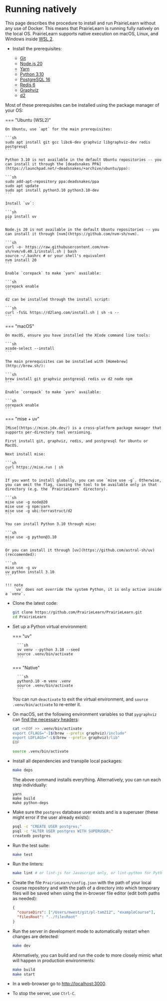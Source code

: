 # Running natively

This page describes the procedure to install and run PrairieLearn without any use of Docker. This means that PrairieLearn is running fully natively on the local OS. PrairieLearn supports native execution on macOS, Linux, and Windows inside [WSL 2](https://learn.microsoft.com/en-us/windows/wsl/install).

- Install the prerequisites:

  - [Git](https://git-scm.com)
  - [Node.js 20](https://nodejs.org)
  - [Yarn](https://yarnpkg.com)
  - [Python 3.10](https://www.python.org)
  - [PostgreSQL 16](https://www.postgresql.org)
  - [Redis 6](https://redis.io)
  - [Graphviz](https://graphviz.org)
  - [d2](https://d2lang.com)

Most of these prerequisites can be installed using the package manager of your OS:

=== "Ubuntu (WSL2)"

    On Ubuntu, use `apt` for the main prerequisites:

    ```sh
    sudo apt install git gcc libc6-dev graphviz libgraphviz-dev redis postgresql
    ```

    Python 3.10 is not available in the default Ubuntu repositories -- you can install it through the [deadsnakes PPA](https://launchpad.net/~deadsnakes/+archive/ubuntu/ppa):

    ```sh
    sudo add-apt-repository ppa:deadsnakes/ppa
    sudo apt update
    sudo apt install python3.10 python3.10-dev
    ```

    Install `uv`:

    ```sh
    pip install uv
    ```

    Node.js 20 is not available in the default Ubuntu repositories -- you can install it through [nvm](https://github.com/nvm-sh/nvm).

    ```sh
    curl -o- https://raw.githubusercontent.com/nvm-sh/nvm/v0.40.1/install.sh | bash
    source ~/.bashrc # or your shell's equivalent
    nvm install 20
    ```

    Enable `corepack` to make `yarn` available:

    ```sh
    corepack enable
    ```

    d2 can be installed through the install script:

    ```sh
    curl -fsSL https://d2lang.com/install.sh | sh -s --
    ```

=== "macOS"

    On macOS, ensure you have installed the XCode command line tools:

    ```sh
    xcode-select --install
    ```

    The main prerequisites can be installed with [Homebrew](http://brew.sh/):

    ```sh
    brew install git graphviz postgresql redis uv d2 node npm
    ```

    Enable `corepack` to make `yarn` available:

    ```sh
    corepack enable
    ```

=== "mise + uv"

    [Mise](https://mise.jdx.dev/) is a cross-platform package manager that supports per-directory tool versioning.

    First install git, graphviz, redis, and postgresql for Ubuntu or MacOS.

    Next install mise:

    ```sh
    curl https://mise.run | sh
    ```

    If you want to install globally, you can use `mise use -g`. Otherwise, you can omit the flag, causing the tool to be available only in that directory (e.g. the `PrairieLearn` directory).

    ```sh
    mise use -g node@20
    mise use -g npm:yarn
    mise use -g ubi:terrastruct/d2
    ```

    You can install Python 3.10 through mise:

    ```sh
    mise use -g python@3.10
    ```

    Or you can install it through [uv](https://github.com/astral-sh/uv) (reccomended):

    ```sh
    mise use -g uv
    uv python install 3.10
    ```

    !!! note
        `uv` does not override the system Python, it is only active inside a `venv`.

- Clone the latest code:

  ```sh
  git clone https://github.com/PrairieLearn/PrairieLearn.git
  cd PrairieLearn
  ```

- Set up a Python virtual environment:

  === "uv"

        ```sh
        uv venv --python 3.10 --seed
        source .venv/bin/activate
        ```

  === "Native"

        ```sh
        python3.10 -m venv .venv
        source .venv/bin/activate
        ```

  You can run `deactivate` to exit the virtual environment, and `source .venv/bin/activate` to re-enter it.

- On macOS, set the following environment variables so that `pygraphviz` can [find the necessary headers](https://github.com/pygraphviz/pygraphviz/blob/main/INSTALL.txt):

  ```sh
  cat <<EOF >> .venv/bin/activate
  export CFLAGS="-I$(brew --prefix graphviz)/include"
  export LDFLAGS="-L$(brew --prefix graphviz)/lib"
  EOF

  source .venv/bin/activate
  ```

- Install all dependencies and transpile local packages:

  ```sh
  make deps
  ```

  The above command installs everything. Alternatively, you can run each step individually:

  ```
  yarn
  make build
  make python-deps
  ```

- Make sure the `postgres` database user exists and is a superuser (these might error if the user already exists):

  ```sh
  psql -c "CREATE USER postgres;"
  psql -c "ALTER USER postgres WITH SUPERUSER;"
  createdb postgres
  ```

- Run the test suite:

  ```sh
  make test
  ```

- Run the linters:

  ```sh
  make lint # or lint-js for Javascript only, or lint-python for Python only
  ```

- Create the file `PrairieLearn/config.json` with the path of your local course repository and with the path of a directory into which temporary files will be saved when using the in-browser file editor (edit both paths as needed):

  ```json title="config.json"
  {
    "courseDirs": ["/Users/mwest/git/pl-tam212", "exampleCourse"],
    "filesRoot": "../filesRoot"
  }
  ```

- Run the server in development mode to automatically restart when changes are detected:

  ```sh
  make dev
  ```

  Alternatively, you can build and run the code to more closely mimic what will happen in production environments:

  ```sh
  make build
  make start
  ```

- In a web-browser go to [http://localhost:3000](http://localhost:3000).

- To stop the server, use `Ctrl-C`.
